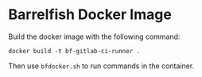# Barrelfish Docker Image

Build the docker image with the following command:
```
docker build -t bf-gitlab-ci-runner .
```
Then use `bfdocker.sh` to run commands in the container.


